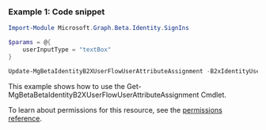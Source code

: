 ### Example 1: Code snippet

```powershellImport-Module Microsoft.Graph.Beta.Identity.SignIns

$params = @{
	userInputType = "textBox"
}

Update-MgBetaIdentityB2XUserFlowUserAttributeAssignment -B2xIdentityUserFlowId $b2xIdentityUserFlowId -IdentityUserFlowAttributeAssignmentId $identityUserFlowAttributeAssignmentId -BodyParameter $params
```
This example shows how to use the Get-MgBetaBetaIdentityB2XUserFlowUserAttributeAssignment Cmdlet.
To learn about permissions for this resource, see the [permissions reference](/graph/permissions-reference).

